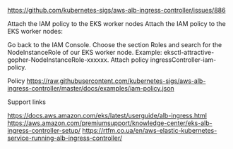 https://github.com/kubernetes-sigs/aws-alb-ingress-controller/issues/886



Attach the IAM policy to the EKS worker nodes
Attach the IAM policy to the EKS worker nodes:

Go back to the IAM Console.
Choose the section Roles and search for the NodeInstanceRole of our EKS worker node. Example: eksctl-attractive-gopher-NodeInstanceRole-xxxxxx.
Attach policy ingressController-iam-policy.

Policy 
https://raw.githubusercontent.com/kubernetes-sigs/aws-alb-ingress-controller/master/docs/examples/iam-policy.json



Support links

https://docs.aws.amazon.com/eks/latest/userguide/alb-ingress.html
https://aws.amazon.com/premiumsupport/knowledge-center/eks-alb-ingress-controller-setup/
https://rtfm.co.ua/en/aws-elastic-kubernetes-service-running-alb-ingress-controller/
